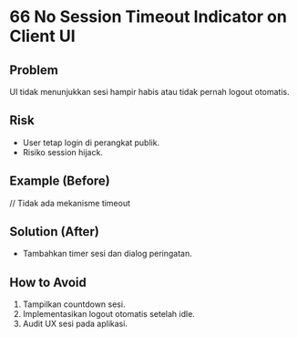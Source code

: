 # 66 No Session Timeout Indicator on Client UI

## Problem
UI tidak menunjukkan sesi hampir habis atau tidak pernah logout otomatis.

## Risk
- User tetap login di perangkat publik.
- Risiko session hijack.

## Example (Before)
// Tidak ada mekanisme timeout

## Solution (After)
- Tambahkan timer sesi dan dialog peringatan.

## How to Avoid
1. Tampilkan countdown sesi.
2. Implementasikan logout otomatis setelah idle.
3. Audit UX sesi pada aplikasi.
